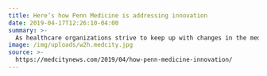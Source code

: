 ```yaml
---
title: Here’s how Penn Medicine is addressing innovation
date: 2019-04-17T12:26:10-04:00
summary: >-
  As healthcare organizations strive to keep up with changes in the medical world, Penn Medicine in Philadelphia is taking its own approach to innovation with the help of homegrown platforms that seek to help improve patient care such as Way To Health. The platform, Way to Health, can collect data from various sources, including scales, Fitbits, connected pill bottles and patient texting. Through it, Penn Medicine can stay connected to patients after they leave the premises. The name of the tool — Way to Health — is actually a nod to the history of Philadelphia, as Benjamin Franklin wrote an essay called “The Way to Wealth.”
image: /img/uploads/w2h.medcity.jpg
source: >-
  https://medcitynews.com/2019/04/how-penn-medicine-innovation/
---
```


